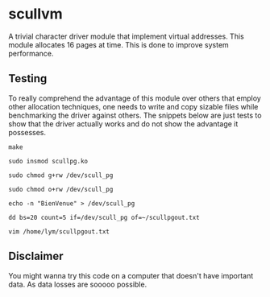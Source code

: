 # scullvm
A trivial character driver module that implement virtual addresses. This
module allocates 16 pages at time. This is done to improve system
performance.

## Testing
To really comprehend the advantage of this module over others that
employ other allocation techniques, one needs to write and copy
sizable files while benchmarking the driver against others.
The snippets below are just tests to show that the driver actually
works and do not show the advantage it possesses.

    make

    sudo insmod scullpg.ko

    sudo chmod g+rw /dev/scull_pg

    sudo chmod o+rw /dev/scull_pg

    echo -n "BienVenue" > /dev/scull_pg

    dd bs=20 count=5 if=/dev/scull_pg of=~/scullpgout.txt

    vim /home/lym/scullpgout.txt

## Disclaimer
You might wanna try this code on a computer that doesn't have important
data. As data losses are sooooo possible.
